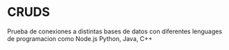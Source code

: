# CRUDS
Prueba de conexiones a distintas bases de datos con diferentes lenguages de programacion  como Node.js  Python, Java, C++
